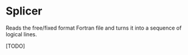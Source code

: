 Splicer
=======
Reads the free/fixed format Fortran file and turns it into a sequence of
logical lines.

[TODO]
